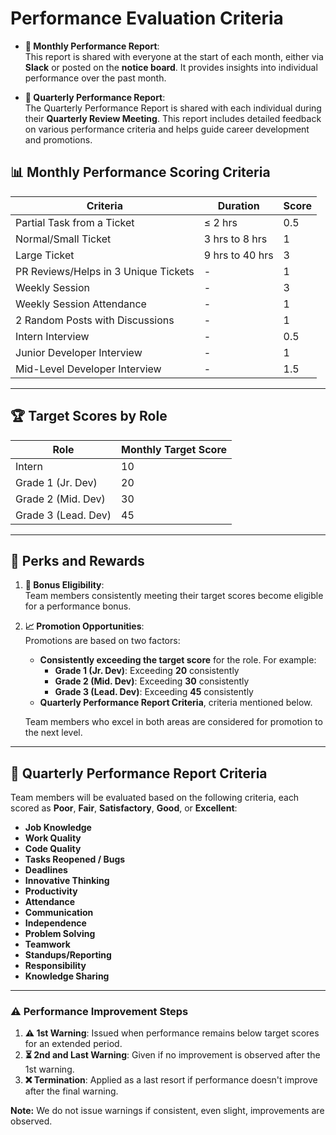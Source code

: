 # Performance Evaluation Criteria  

- **📅 Monthly Performance Report**:  
  This report is shared with everyone at the start of each month, either via **Slack** or posted on the **notice board**. It provides insights into individual performance over the past month.

- **📆 Quarterly Performance Report**:  
  The Quarterly Performance Report is shared with each individual during their **Quarterly Review Meeting**. This report includes detailed feedback on various performance criteria and helps guide career development and promotions.

## 📊 Monthly Performance Scoring Criteria  

| **Criteria**                            | **Duration**         | **Score** |
|-----------------------------------------|----------------------|-----------|
| Partial Task from a Ticket              | ≤ 2 hrs             | 0.5       |
| Normal/Small Ticket                     | 3 hrs to 8 hrs       | 1         |
| Large Ticket                            | 9 hrs to 40 hrs      | 3         |
| PR Reviews/Helps in 3 Unique Tickets    | -                    | 1         |
| Weekly Session                          | -                    | 3         |
| Weekly Session Attendance               | -                    | 1         |
| 2 Random Posts with Discussions         | -                    | 1         |
| Intern Interview                        | -                    | 0.5       |
| Junior Developer Interview              | -                    | 1         |
| Mid-Level Developer Interview           | -                    | 1.5       |

---

## 🏆 Target Scores by Role  

| **Role**             | **Monthly Target Score** |
|-----------------------|--------------------------|
| Intern               | 10                       |
| Grade 1 (Jr. Dev)    | 20                       |
| Grade 2 (Mid. Dev)   | 30                       |
| Grade 3 (Lead. Dev)  | 45                       |

---

## 🎁 Perks and Rewards  

1. **💸 Bonus Eligibility**:  
   Team members consistently meeting their target scores become eligible for a performance bonus.

2. **📈 Promotion Opportunities**:  
   Promotions are based on two factors:  
   - **Consistently exceeding the target score** for the role. For example:  
     - **Grade 1 (Jr. Dev)**: Exceeding **20** consistently  
     - **Grade 2 (Mid. Dev)**: Exceeding **30** consistently  
     - **Grade 3 (Lead. Dev)**: Exceeding **45** consistently  
   - **Quarterly Performance Report Criteria**, criteria mentioned below.

   Team members who excel in both areas are considered for promotion to the next level.

---

## 📅 Quarterly Performance Report Criteria  

Team members will be evaluated based on the following criteria, each scored as **Poor**, **Fair**, **Satisfactory**, **Good**, or **Excellent**:  

- **Job Knowledge**  
- **Work Quality**  
- **Code Quality**  
- **Tasks Reopened / Bugs**  
- **Deadlines**  
- **Innovative Thinking**  
- **Productivity**  
- **Attendance**  
- **Communication**  
- **Independence**  
- **Problem Solving**  
- **Teamwork**  
- **Standups/Reporting**  
- **Responsibility**  
- **Knowledge Sharing**  

---

### ⚠️ Performance Improvement Steps  

1. **⚠️ 1st Warning**: Issued when performance remains below target scores for an extended period.  
2. **⏳ 2nd and Last Warning**: Given if no improvement is observed after the 1st warning.  
3. **❌ Termination**: Applied as a last resort if performance doesn't improve after the final warning.  

**Note:** We do not issue warnings if consistent, even slight, improvements are observed.  
